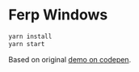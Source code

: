 # Ferp Windows

```bash
yarn install
yarn start
```

Based on original [demo on codepen](https://codepen.io/mrozbarry/pen/bQeadJ).

